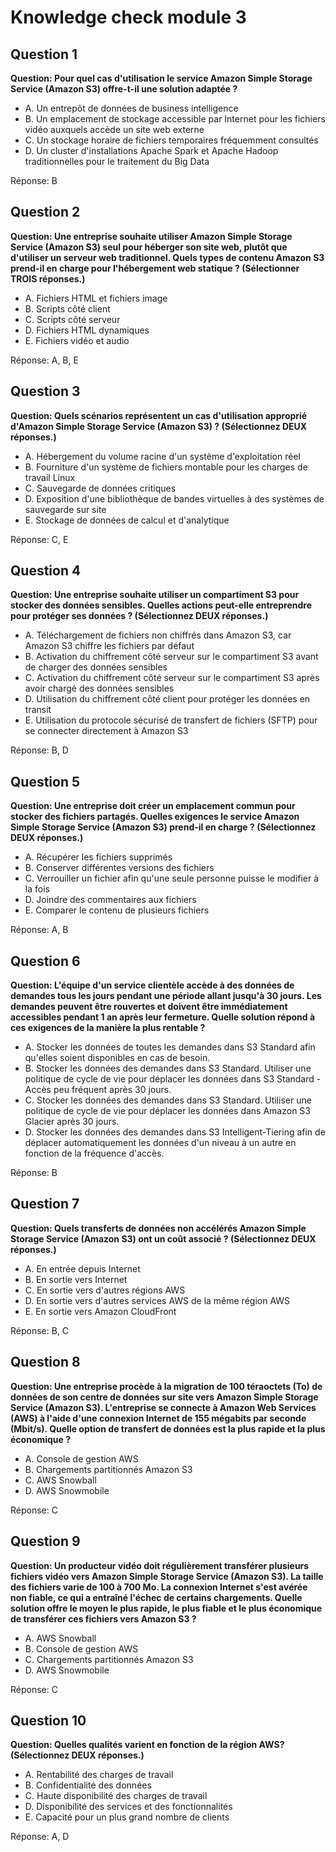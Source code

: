 # Knowledge check module 3

## Question 1

**Question: Pour quel cas d'utilisation le service Amazon Simple Storage Service (Amazon S3) offre-t-il une solution adaptée ?**

- A. Un entrepôt de données de business intelligence
- B. Un emplacement de stockage accessible par Internet pour les fichiers vidéo auxquels accède un site web externe
- C. Un stockage horaire de fichiers temporaires fréquemment consultés
- D. Un cluster d'installations Apache Spark et Apache Hadoop traditionnelles pour le traitement du Big Data

Réponse: B

## Question 2

**Question: Une entreprise souhaite utiliser Amazon Simple Storage Service (Amazon S3) seul pour héberger son site web, plutôt que d'utiliser un serveur web traditionnel. Quels types de contenu Amazon S3 prend-il en charge pour l'hébergement web statique ? (Sélectionner TROIS réponses.)**

- A. Fichiers HTML et fichiers image
- B. Scripts côté client
- C. Scripts côté serveur
- D. Fichiers HTML dynamiques
- E. Fichiers vidéo et audio

Réponse: A, B, E

## Question 3

**Question: Quels scénarios représentent un cas d'utilisation approprié d'Amazon Simple Storage Service (Amazon S3) ? (Sélectionnez DEUX réponses.)**

- A. Hébergement du volume racine d'un système d'exploitation réel
- B. Fourniture d'un système de fichiers montable pour les charges de travail Linux
- C. Sauvegarde de données critiques
- D. Exposition d'une bibliothèque de bandes virtuelles à des systèmes de sauvegarde sur site
- E. Stockage de données de calcul et d'analytique

Réponse: C, E

## Question 4

**Question: Une entreprise souhaite utiliser un compartiment S3 pour stocker des données sensibles. Quelles actions peut-elle entreprendre pour protéger ses données ? (Sélectionnez DEUX réponses.)**

- A. Téléchargement de fichiers non chiffrés dans Amazon S3, car Amazon S3 chiffre les fichiers par défaut
- B. Activation du chiffrement côté serveur sur le compartiment S3 avant de charger des données sensibles
- C. Activation du chiffrement côté serveur sur le compartiment S3 après avoir chargé des données sensibles
- D. Utilisation du chiffrement côté client pour protéger les données en transit
- E. Utilisation du protocole sécurisé de transfert de fichiers (SFTP) pour se connecter directement à Amazon S3

Réponse: B, D

## Question 5

**Question: Une entreprise doit créer un emplacement commun pour stocker des fichiers partagés. Quelles exigences le service Amazon Simple Storage Service (Amazon S3) prend-il en charge ? (Sélectionnez DEUX réponses.)**

- A. Récupérer les fichiers supprimés
- B. Conserver différentes versions des fichiers
- C. Verrouiller un fichier afin qu'une seule personne puisse le modifier à la fois
- D. Joindre des commentaires aux fichiers
- E. Comparer le contenu de plusieurs fichiers

Réponse: A, B

## Question 6

**Question: L'équipe d'un service clientèle accède à des données de demandes tous les jours pendant une période allant jusqu'à 30 jours. Les demandes peuvent être rouvertes et doivent être immédiatement accessibles pendant 1 an après leur fermeture. Quelle solution répond à ces exigences de la manière la plus rentable ?**

- A. Stocker les données de toutes les demandes dans S3 Standard afin qu'elles soient disponibles en cas de besoin.
- B. Stocker les données des demandes dans S3 Standard. Utiliser une politique de cycle de vie pour déplacer les données dans S3 Standard - Accès peu fréquent après 30 jours.
- C. Stocker les données des demandes dans S3 Standard. Utiliser une politique de cycle de vie pour déplacer les données dans Amazon S3 Glacier après 30 jours.
- D. Stocker les données des demandes dans S3 Intelligent-Tiering afin de déplacer automatiquement les données d'un niveau à un autre en fonction de la fréquence d'accès.

Réponse: B

## Question 7

**Question: Quels transferts de données non accélérés Amazon Simple Storage Service (Amazon S3) ont un coût associé ? (Sélectionnez DEUX réponses.)**

- A. En entrée depuis Internet
- B. En sortie vers Internet
- C. En sortie vers d'autres régions AWS
- D. En sortie vers d'autres services AWS de la même région AWS
- E. En sortie vers Amazon CloudFront

Réponse: B, C

## Question 8

**Question: Une entreprise procède à la migration de 100 téraoctets (To) de données de son centre de données sur site vers Amazon Simple Storage Service (Amazon S3). L'entreprise se connecte à Amazon Web Services (AWS) à l'aide d'une connexion Internet de 155 mégabits par seconde (Mbit/s). Quelle option de transfert de données est la plus rapide et la plus économique ?**

- A. Console de gestion AWS
- B. Chargements partitionnés Amazon S3
- C. AWS Snowball
- D. AWS Snowmobile

Réponse: C

## Question 9

**Question: Un producteur vidéo doit régulièrement transférer plusieurs fichiers vidéo vers Amazon Simple Storage Service (Amazon S3). La taille des fichiers varie de 100 à 700 Mo. La connexion Internet s'est avérée non fiable, ce qui a entraîné l'échec de certains chargements. Quelle solution offre le moyen le plus rapide, le plus fiable et le plus économique de transférer ces fichiers vers Amazon S3 ?**

- A. AWS Snowball
- B. Console de gestion AWS
- C. Chargements partitionnés Amazon S3
- D. AWS Snowmobile

Réponse: C

## Question 10

**Question: Quelles qualités varient en fonction de la région AWS? (Sélectionnez DEUX réponses.)**

- A. Rentabilité des charges de travail
- B. Confidentialité des données
- C. Haute disponibilité des charges de travail
- D. Disponibilité des services et des fonctionnalités
- E. Capacité pour un plus grand nombre de clients

Réponse: A, D

